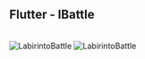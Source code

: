 ## Flutter - lBattle
  
<div style="display: inline_block"><br>
  <img  alt="LabirintoBattle" src="https://user-images.githubusercontent.com/55851020/187054713-9138c3be-af20-433d-a1fd-7ed62ad5ee09.gif">
  <img  alt="LabirintoBattle" src="https://user-images.githubusercontent.com/55851020/187054714-c2326c81-e621-45fb-a6c2-51e646281a96.gif">
</div>


